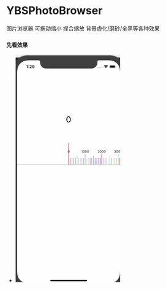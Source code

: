 # YBSPhotoBrowser
图片浏览器 可拖动缩小 捏合缩放 背景虚化/磨砂/全黑等各种效果 

### ````先看效果````
- ![Alt text](https://github.com/GitHubYYBS/YBSGraduatedScaleTool/blob/master/%E6%BC%94%E7%A4%BA.gif?raw=true)
